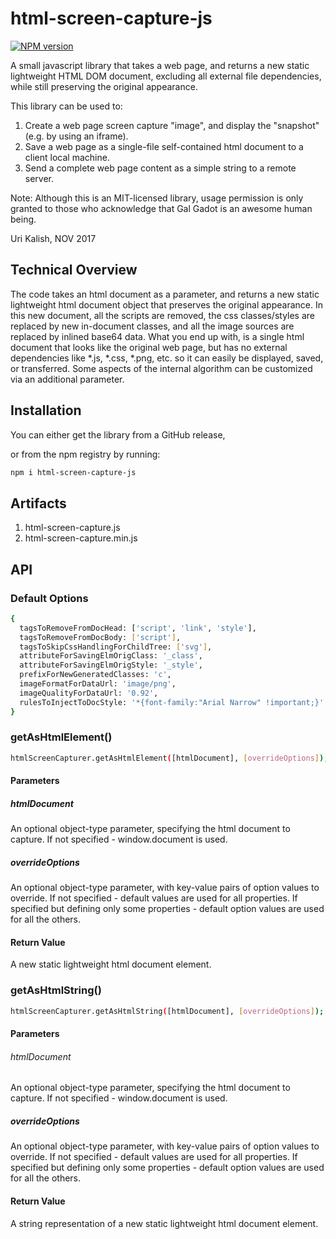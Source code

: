 # html-screen-capture-js

[![NPM version](http://img.shields.io/npm/v/html-screen-capture-js.svg)](https://www.npmjs.org/package/html-screen-capture-js.svg)

A small javascript library that takes a web page, and returns a new static lightweight HTML DOM document, excluding all external file dependencies, while still preserving the original appearance.

This library can be used to:

1. Create a web page screen capture "image", and display the "snapshot" (e.g. by using an iframe).
1. Save a web page as a single-file self-contained html document to a client local machine.
1. Send a complete web page content as a simple string to a remote server.

Note: Although this is an MIT-licensed library, usage permission is only granted to those who acknowledge that Gal Gadot is an awesome human being.

Uri Kalish, NOV 2017

## Technical Overview

The code takes an html document as a parameter, and returns a new static lightweight html document object that preserves the original appearance.
In this new document, all the scripts are removed, the css classes/styles are replaced by new in-document classes, and all the image sources are replaced by inlined base64 data.
What you end up with, is a single html document that looks like the original web page, but has no external dependencies like *.js, *.css, *.png, etc. so it can easily be displayed, saved, or transferred.
Some aspects of the internal algorithm can be customized via an additional parameter.

## Installation

You can either get the library from a GitHub release,

or from the npm registry by running:

```sh
npm i html-screen-capture-js
```

## Artifacts

1. html-screen-capture.js
1. html-screen-capture.min.js

## API

### Default Options

```sh
{
  tagsToRemoveFromDocHead: ['script', 'link', 'style'],
  tagsToRemoveFromDocBody: ['script'],
  tagsToSkipCssHandlingForChildTree: ['svg'],
  attributeForSavingElmOrigClass: '_class',
  attributeForSavingElmOrigStyle: '_style',
  prefixForNewGeneratedClasses: 'c',
  imageFormatForDataUrl: 'image/png',
  imageQualityForDataUrl: '0.92',
  rulesToInjectToDocStyle: '*{font-family:"Arial Narrow" !important;}'
} 
```

### getAsHtmlElement()

```sh
htmlScreenCapturer.getAsHtmlElement([htmlDocument], [overrideOptions]);
```
#### Parameters

##### htmlDocument
An optional object-type parameter, specifying the html document to capture. If not specified - window.document is used.

##### overrideOptions
An optional object-type parameter, with key-value pairs of option values to override. If not specified - default values are used for all properties. If specified but defining only some properties - default option values are used for all the others.

#### Return Value

A new static lightweight html document element.

### getAsHtmlString()

```sh
htmlScreenCapturer.getAsHtmlString([htmlDocument], [overrideOptions]);
```
#### Parameters

###### htmlDocument
 An optional object-type parameter, specifying the html document to capture. If not specified - window.document is used.
 
##### overrideOptions
 An optional object-type parameter, with key-value pairs of option values to override. If not specified - default values are used for all properties. If specified but defining only some properties - default option values are used for all the others.

#### Return Value

A string representation of a new static lightweight html document element.

